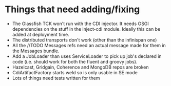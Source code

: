 # Things that need adding/fixing

- The Glassfish TCK won't run with the CDI injector. It needs OSGI
  dependencies on the stuff in the inject-cdi module. Ideally this can
  be added at deployment time.
- The distributed transports don't work (other than the infinispan one)
- All the //TODO Messages refs need an actual message made for them in
  the Messages bundle.
- Add a JobLoader than uses ServiceLoader to pick up job's declared in
  code (i.e. should work for both the fluent and groovy jobs).
- Hazelcast, Gridgain, Coherence and MongoDB repos are broken
- CdiArtifactFactory starts weld so is only usable in SE mode
- Lots of things need tests written for them
